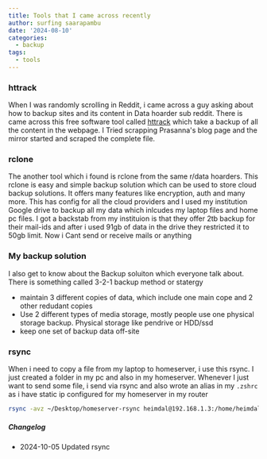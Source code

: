 ```yaml
---
title: Tools that I came across recently
author: surfing saarapambu
date: '2024-08-10'
categories:
  - backup
tags:
  - tools
---
```


### httrack
When I was randomly scrolling in Reddit, i came across a guy asking about how to backup sites and its content in Data hoarder sub reddit. There is came across this free software tool called [httrack](https://www.httrack.com/) which take a backup of all the content in the webpage. I Tried scrapping Prasanna's blog page and the mirror started and scraped the complete file.

### rclone
The another tool which i found is rclone from the same r/data hoarders. This rclone is easy and simple backup solution which can be used to store cloud backup solutions. It offers many features like encryption, auth and many more. This has config for all the cloud providers and I used my institution Google drive to backup all my data which inlcudes my laptop files and home pc files. I got a backstab from my instituion is that they offer 2tb backup for their mail-ids and after i used 91gb of data in the drive they restricted it to 50gb limit. Now i Cant send or receive mails or anything

### My backup solution

I also get to know about the Backup soluiton which everyone talk about. There is something called 3-2-1 backup method or statergy 

- maintain 3 different copies of data, which include one main cope and 2 other redudant copies
- Use 2 different types of media storage, mostly people use one physical storage backup. Physical storage like pendrive or HDD/ssd
- keep one set of backup data off-site

### rsync

When i need to copy a file from my laptop to homeserver, i use this rsync. I just created a folder in my pc and also in my homeserver. Whenever I just want to send some file, i send via rsync and also wrote an alias in my `.zshrc` as i have static ip configured for my homeserver in my router

```bash
rsync -avz ~/Desktop/homeserver-rsync heimdal@192.168.1.3:/home/heimdal/wong-rsync
```

##### Changelog

- 2024-10-05 Updated rsync